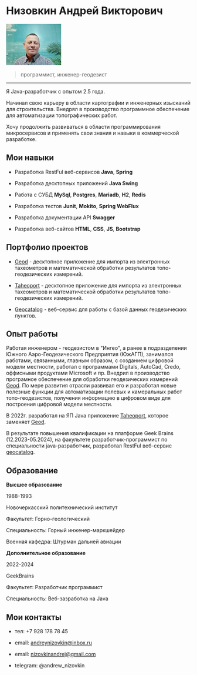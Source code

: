 # Низовкин Андрей Викторович

![фото](./images/me.jpg)
> программист, инженер-геодезист
---
Я Java-разработчик с опытом 2.5 года.

Начинал свою карьеру в области картографии и инженерных изысканий для строительства. Внедрял в производство программное обеспечение для автоматизации топографических работ.

Хочу продолжить развиваться в области программирования микросервисов и применять свои знания и навыки в коммерческой разработке.

## Мои навыки

- Разработка RestFul веб-сервисов **Java**, **Spring**

- Разработка десктопных приложений **Java Swing**

- Работа с СУБД **MySql**, **Postgres**, **Mariadb**, **H2**, **Redis**

- Разработка тестов **Junit**, **Mokito**, **Spring WebFlux**

- Разработка документации API **Swagger**

- Разработка веб-сайтов **HTML**, **CSS**, **JS**, **Bootstrap** 

## Портфолио проектов

- [Geod](https://geod2000.ru/) - десктопное приложение для импорта из электронных тахеометров и математической обработки результатов топо-геодезических измерений.

- [Taheoport](https://github.com/AndrewNizovkin/Taheoport.git) - десктопное приложение для импорта из электронных тахеометров и математической обработки результатов топо-геодезических измерений.

- [Geocatalog](https://github.com/AndrewNizovkin/diploma) - веб-сервис для работы с базой данных геодезических пунктов.

## Опыт работы

Работая инженером - геодезистом в "Ингео", а ранее в подразделении Южного Аэро-Геодезического Предприятия (ЮжАГП), занимался работами, связанными, главным образом, с созданием цифровой модели местности, работал с программами Digitals, AutoCad, Credo, оффисными продуктами Microsoft и пр. Внедрил в производство програмное обеспечение для обработки геодезических измерений [Geod](https://geod2000.ru/). По мере развития отрасли развивал его и разработал новые полезные функции для автоматизации полевых и камеральных работ топо-геодезистов, получения информацию в цифровом виде для построения цифровой модели местности.

В 2022г. разработал на ЯП Java приложение [Taheoport](https://github.com/AndrewNizovkin/Taheoport.git), которое заменяет [Geod](https://geod2000.ru/).

В результате повышения квалификации на платформе Geek Brains (12.2023-05.2024), на факультете разработчик-программист по специальности java-разработчик, разработал RestFul веб-сервис [geocatalog](https://github.com/AndrewNizovkin/diploma).


## Образование

**Высшее образование**

1988-1993

Новочеркасский политехнический институт

Факультет: Горно-геологический

Специальность: Горный инженер-маркшейдер

Военная кафедра: Штурман дальней авиации

**Дополнительное образование**

2022-2024

GeekBrains

Факультет: Разработчик программист

Специальность: Веб-зазработка на Java







## Мои контакты

- тел:   +7 928 178 78 45

- email: andreynizovkin@inbox.ru

- email: nizovkinandrej@gmail.com

- telegram: @andrew_nizovkin
